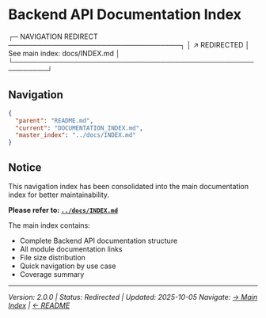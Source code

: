 # Backend API Documentation Index

┌─ NAVIGATION REDIRECT ───────────────────────────────────┐
│ ↗ REDIRECTED │ See main index: docs/INDEX.md           │
└─────────────────────────────────────────────────────────┘

## Navigation

```json
{
  "parent": "README.md",
  "current": "DOCUMENTATION_INDEX.md",
  "master_index": "../docs/INDEX.md"
}
```

## Notice

This navigation index has been consolidated into the main documentation index for better maintainability.

**Please refer to: [`../docs/INDEX.md`](../docs/INDEX.md)**

The main index contains:
- Complete Backend API documentation structure
- All module documentation links
- File size distribution
- Quick navigation by use case
- Coverage summary

---
_Version: 2.0.0 | Status: Redirected | Updated: 2025-10-05_
_Navigate: [→ Main Index](../docs/INDEX.md) | [← README](README.md)_